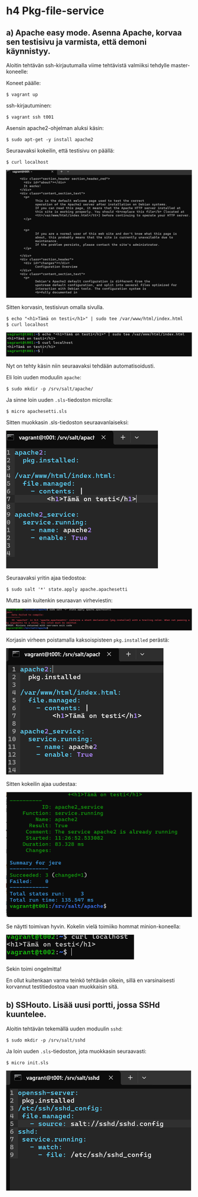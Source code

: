 # h4 Pkg-file-service 

## a) Apache easy mode. Asenna Apache, korvaa sen testisivu ja varmista, että demoni käynnistyy. 

Aloitin tehtävän ssh-kirjautumalla viime tehtävistä valmiiksi tehdylle master-koneelle:

Koneet päälle: 

    $ vagrant up

ssh-kirjautuminen: 

    $ vagrant ssh t001

Asensin apache2-ohjelman aluksi käsin: 

    $ sudo apt-get -y install apache2

Seuraavaksi kokeilin, että testisivu on päällä: 

    $ curl localhost

![Testisivun testaus](Kuvat/testisivu.png)

Sitten korvasin, testisivun omalla sivulla. 

    $ echo "<h1>Tämä on testi</h1>" | sudo tee /var/www/html/index.html
    $ curl localhost

![Testisivun korvaus](Kuvat/omasivu.png)

Nyt on tehty käsin niin seuraavaksi tehdään automatisoidusti. 

Eli loin uuden moduulin `apache`: 

    $ sudo mkdir -p /srv/salt/apache/

Ja sinne loin uuden `.sls`-tiedoston microlla: 

    $ micro apachesetti.sls

Sitten muokkasin .sls-tiedoston seuraavanlaiseksi: 

![sls-tiedoston muokkaus](Kuvat/apachesetti.png)

Seuraavaksi yritin ajaa tiedostoa: 

    $ sudo salt '*' state.apply apache.apachesetti

Mutta sain kuitenkin seuraavan virheviestin: 

![Erromessage](Kuvat/vika.png)

Korjasin virheen poistamalla kaksoispisteen `pkg.installed` perästä: 

![Viankorjaus](Kuvat/viankorjaus.png)

Sitten kokeilin ajaa uudestaa: 

![Testiajo](Kuvat/testiajo.png)

Se näytti toimivan hyvin. Kokelin vielä toimiiko hommat minion-koneella: 

![minion-koneen curl-testi](Kuvat/miniontesti.png)

Sekin toimi ongelmitta!

En ollut kuitenkaan varma teinkö tehtävän oikein, sillä en varsinaisesti korvannut testitiedostoa vaan muokkaisin sitä. 

## b) SSHouto. Lisää uusi portti, jossa SSHd kuuntelee.

Aloitin tehtävän tekemällä uuden moduulin `sshd`: 

    $ sudo mkdir -p /srv/salt/sshd

Ja loin uuden `.sls`-tiedoston, jota muokkasin seuraavasti: 

    $ micro init.sls

![sshd](Kuvat/sshdfile.png)
        


    
